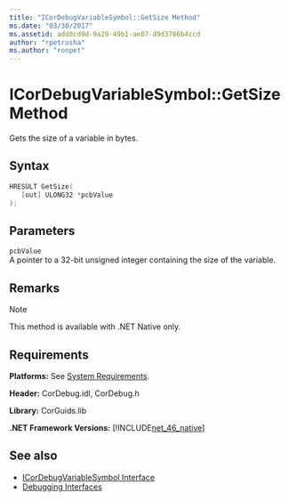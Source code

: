 ```yaml
---
title: "ICorDebugVariableSymbol::GetSize Method"
ms.date: "03/30/2017"
ms.assetid: add0cd9d-9a29-49b1-ae07-d9d3786b4ccd
author: "rpetrusha"
ms.author: "ronpet"
---
```

# ICorDebugVariableSymbol::GetSize Method
Gets the size of a variable in bytes.  
  
## Syntax  
  
```cpp  
HRESULT GetSize(  
   [out] ULONG32 *pcbValue  
);  
```  
  
## Parameters  
 `pcbValue`  
 A pointer to a 32-bit unsigned integer containing the size of the variable.  
  
## Remarks  
  
> [!NOTE]
> This method is available with .NET Native only.  
  
## Requirements  
 **Platforms:** See [System Requirements](../../../../docs/framework/get-started/system-requirements.md).  
  
 **Header:** CorDebug.idl, CorDebug.h  
  
 **Library:** CorGuids.lib  
  
 **.NET Framework Versions:** [!INCLUDE[net_46_native](../../../../includes/net-46-native-md.md)]  
  
## See also

- [ICorDebugVariableSymbol Interface](../../../../docs/framework/unmanaged-api/debugging/icordebugvariablesymbol-interface.md)
- [Debugging Interfaces](../../../../docs/framework/unmanaged-api/debugging/debugging-interfaces.md)
